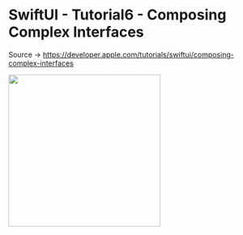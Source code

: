 # SwiftUI - Tutorial6 - Composing Complex Interfaces
Source -> https://developer.apple.com/tutorials/swiftui/composing-complex-interfaces

<p float="left">
  <img src="https://github.com/harunozdemir/SwiftUI-Tutorials/blob/main/Tutorial6/Landmarks/Images/preview.gif" width="300">
</p>
